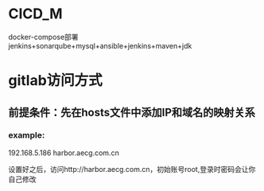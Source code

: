 # CICD_M
docker-compose部署jenkins+sonarqube+mysql+ansible+jenkins+maven+jdk


# gitlab访问方式
## 前提条件：先在hosts文件中添加IP和域名的映射关系
### example:
192.168.5.186 harbor.aecg.com.cn

设置好之后，访问http://harbor.aecg.com.cn，初始账号root,登录时密码会让你自己修改
